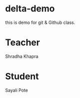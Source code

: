 # delta-demo
this is demo for git &amp; Github class.

# Teacher 
Shradha Khapra

# Student
Sayali Pote
